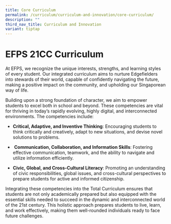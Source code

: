 ```yaml
---
title: Core Curriculum
permalink: /curriculum/curriculum-and-innovation/core-curriculum/
description: ""
third_nav_title: Curriculum and Innovation
variant: tiptap
---
```

<h1>EFPS 21CC Curriculum</h1>
<p>At EFPS, we recognize the unique interests, strengths, and learning styles
of every student. Our integrated curriculum aims to nurture Edgefielders
into stewards of their world, capable of confidently navigating the future,
making a positive impact on the community, and upholding our Singaporean
way of life.&nbsp;</p>
<p>Building upon a strong foundation of character, we aim to empower students
to excel both in school and beyond. These competencies are vital for thriving
in today’s rapidly evolving, highly digital, and interconnected environments.
The competencies include:&nbsp;</p>
<ul data-tight="true" class="tight">
<li>
<p><strong>Critical, Adaptive, and Inventive Thinking</strong>: Encouraging
students to think critically and creatively, adapt to new situations, and
devise novel solutions to problems.</p>
</li>
<li>
<p>&nbsp;<strong>Communication, Collaboration, and Information Skills</strong>:
Fostering effective communication, teamwork, and the ability to navigate
and utilize information efficiently.&nbsp;</p>
</li>
<li>
<p><strong>Civic, Global, and Cross-Cultural Literacy</strong>: Promoting
an understanding of civic responsibilities, global issues, and cross-cultural
perspectives to prepare students for active and informed citizenship.</p>
</li>
</ul>
<p>Integrating these competencies into the Total Curriculum ensures that
students are not only academically prepared but also equipped with the
essential skills needed to succeed in the dynamic and interconnected world
of the 21st century. This holistic approach prepares students to live,
learn, and work effectively, making them well-rounded individuals ready
to face future challenges.</p>
<p></p>